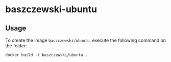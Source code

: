 baszczewski-ubuntu
==================

Usage
-----

To create the image `baszczewski/ubuntu`, execute the following command on the folder:

    docker build -t baszczewski/ubuntu .